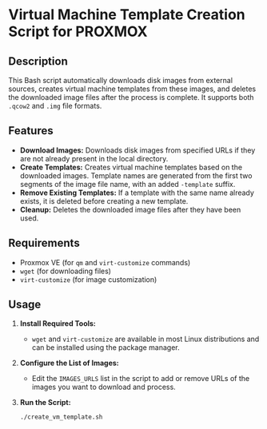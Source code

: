 # Virtual Machine Template Creation Script for PROXMOX

## Description

This Bash script automatically downloads disk images from external sources, creates virtual machine templates from these images, and deletes the downloaded image files after the process is complete. It supports both `.qcow2` and `.img` file formats.

## Features

- **Download Images:** Downloads disk images from specified URLs if they are not already present in the local directory.
- **Create Templates:** Creates virtual machine templates based on the downloaded images. Template names are generated from the first two segments of the image file name, with an added `-template` suffix.
- **Remove Existing Templates:** If a template with the same name already exists, it is deleted before creating a new template.
- **Cleanup:** Deletes the downloaded image files after they have been used.

## Requirements

- Proxmox VE (for `qm` and `virt-customize` commands)
- `wget` (for downloading files)
- `virt-customize` (for image customization)

## Usage

1. **Install Required Tools:**
   - `wget` and `virt-customize` are available in most Linux distributions and can be installed using the package manager.

2. **Configure the List of Images:**
   - Edit the `IMAGES_URLS` list in the script to add or remove URLs of the images you want to download and process.

3. **Run the Script:**

   ```bash
   ./create_vm_template.sh
   ```
